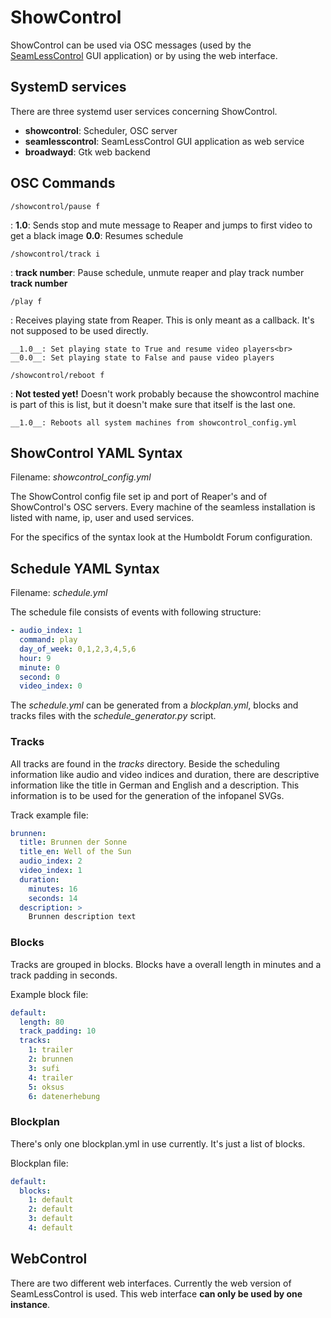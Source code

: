 # ShowControl

ShowControl can be used via OSC messages (used by the [SeamLessControl](https://github.com/ntonnaett/seamlesscontrol) GUI application)
or by using the web interface.

## SystemD services

There are three systemd user services concerning ShowControl. 

* __showcontrol__: Scheduler, OSC server 
* __seamlesscontrol__: SeamLessControl GUI application as web service
* __broadwayd__: Gtk web backend 

## OSC Commands

`/showcontrol/pause f`

:   __1.0__: Sends stop and mute message to Reaper and jumps to first video to get a black image
    __0.0__: Resumes schedule

`/showcontrol/track i`

:   __track number__: Pause schedule, unmute reaper and play track number __track number__


`/play f`

:   Receives playing state from Reaper. This is only meant as a callback.
    It's not supposed to be used directly.
    
    __1.0__: Set playing state to True and resume video players<br>
    __0.0__: Set playing state to False and pause video players

`/showcontrol/reboot f`

:   __Not tested yet!__ Doesn't work probably because the showcontrol machine
    is part of this is list, but it doesn't make sure that itself is the last one.
    
    __1.0__: Reboots all system machines from showcontrol_config.yml

## ShowControl YAML Syntax

Filename: _showcontrol_config.yml_

The ShowControl config file set ip and port of Reaper's and 
of ShowControl's OSC servers. Every machine of the seamless installation
is listed with name, ip, user and used services.

For the specifics of the syntax look at the Humboldt Forum configuration.

## Schedule YAML Syntax

Filename: _schedule.yml_

The schedule file consists of events with following structure:
```yaml
- audio_index: 1
  command: play
  day_of_week: 0,1,2,3,4,5,6
  hour: 9
  minute: 0
  second: 0
  video_index: 0
```

The _schedule.yml_ can be generated from a _blockplan.yml_, blocks and tracks
files with the _schedule\_generator.py_ script.

### Tracks

All tracks are found in the _tracks_ directory. Beside the
scheduling information like audio and video indices and duration, there
are descriptive information like the title in German and English
and a description. This information is to be used for the generation
of the infopanel SVGs.

Track example file:
```yaml
brunnen:
  title: Brunnen der Sonne
  title_en: Well of the Sun
  audio_index: 2
  video_index: 1
  duration:
    minutes: 16
    seconds: 14
  description: >
    Brunnen description text

```

### Blocks

Tracks are grouped in blocks. Blocks have a overall length
in minutes and a track padding in seconds.

Example block file:
```yaml
default:
  length: 80
  track_padding: 10
  tracks:
    1: trailer
    2: brunnen
    3: sufi
    4: trailer
    5: oksus
    6: datenerhebung
```

### Blockplan

There's only one blockplan.yml in use currently.
It's just a list of blocks. 

Blockplan file:
```yaml
default:
  blocks:
    1: default
    2: default
    3: default
    4: default
```
## WebControl

There are two different web interfaces. Currently the web version of
SeamLessControl is used. This web interface __can only be used by
one instance__.


